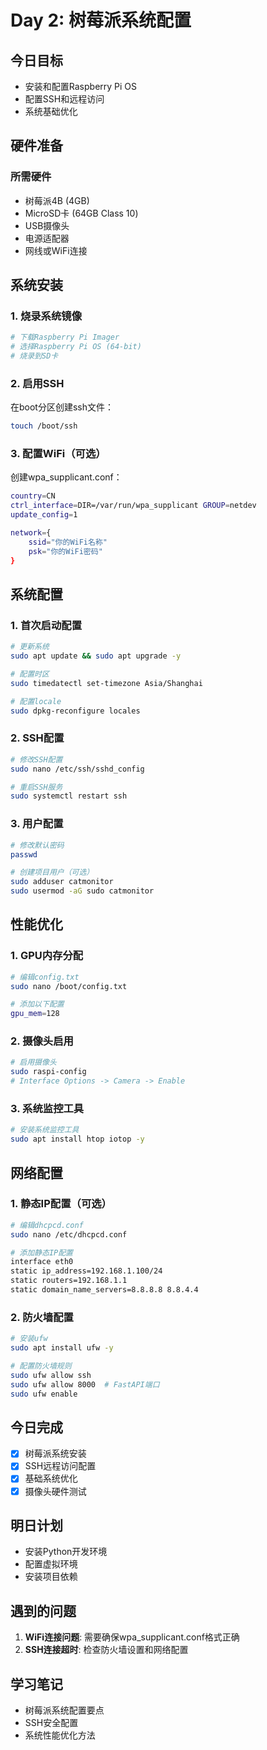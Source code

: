 # Day 2: 树莓派系统配置

## 今日目标

- 安装和配置Raspberry Pi OS
- 配置SSH和远程访问
- 系统基础优化

## 硬件准备

### 所需硬件
- 树莓派4B (4GB)
- MicroSD卡 (64GB Class 10)
- USB摄像头
- 电源适配器
- 网线或WiFi连接

## 系统安装

### 1. 烧录系统镜像

```bash
# 下载Raspberry Pi Imager
# 选择Raspberry Pi OS (64-bit)
# 烧录到SD卡
```

### 2. 启用SSH

在boot分区创建ssh文件：
```bash
touch /boot/ssh
```

### 3. 配置WiFi（可选）

创建wpa_supplicant.conf：
```bash
country=CN
ctrl_interface=DIR=/var/run/wpa_supplicant GROUP=netdev
update_config=1

network={
    ssid="你的WiFi名称"
    psk="你的WiFi密码"
}
```

## 系统配置

### 1. 首次启动配置

```bash
# 更新系统
sudo apt update && sudo apt upgrade -y

# 配置时区
sudo timedatectl set-timezone Asia/Shanghai

# 配置locale
sudo dpkg-reconfigure locales
```

### 2. SSH配置

```bash
# 修改SSH配置
sudo nano /etc/ssh/sshd_config

# 重启SSH服务
sudo systemctl restart ssh
```

### 3. 用户配置

```bash
# 修改默认密码
passwd

# 创建项目用户（可选）
sudo adduser catmonitor
sudo usermod -aG sudo catmonitor
```

## 性能优化

### 1. GPU内存分配

```bash
# 编辑config.txt
sudo nano /boot/config.txt

# 添加以下配置
gpu_mem=128
```

### 2. 摄像头启用

```bash
# 启用摄像头
sudo raspi-config
# Interface Options -> Camera -> Enable
```

### 3. 系统监控工具

```bash
# 安装系统监控工具
sudo apt install htop iotop -y
```

## 网络配置

### 1. 静态IP配置（可选）

```bash
# 编辑dhcpcd.conf
sudo nano /etc/dhcpcd.conf

# 添加静态IP配置
interface eth0
static ip_address=192.168.1.100/24
static routers=192.168.1.1
static domain_name_servers=8.8.8.8 8.8.4.4
```

### 2. 防火墙配置

```bash
# 安装ufw
sudo apt install ufw -y

# 配置防火墙规则
sudo ufw allow ssh
sudo ufw allow 8000  # FastAPI端口
sudo ufw enable
```

## 今日完成

- [x] 树莓派系统安装
- [x] SSH远程访问配置
- [x] 基础系统优化
- [x] 摄像头硬件测试

## 明日计划

- 安装Python开发环境
- 配置虚拟环境
- 安装项目依赖

## 遇到的问题

1. **WiFi连接问题**: 需要确保wpa_supplicant.conf格式正确
2. **SSH连接超时**: 检查防火墙设置和网络配置

## 学习笔记

- 树莓派系统配置要点
- SSH安全配置
- 系统性能优化方法
